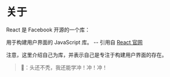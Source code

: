 # 关于

React 是 Facebook 开源的一个库：

用于构建用户界面的 JavaScript 库。 -- 引用自 [React 官网](https://react.docschina.org/)

注意，这里介绍自己为库，并表示自己是专注于构建用户界面的存在。

> 👴：头还不秃，我还能学冲！冲！冲！

